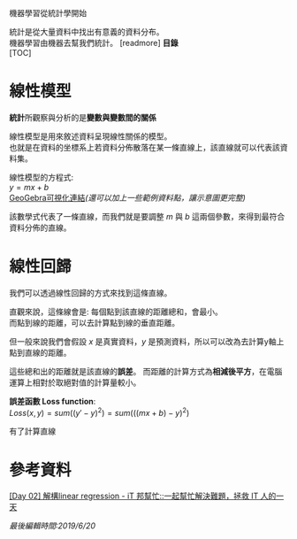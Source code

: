 機器學習從統計學開始

統計是從大量資料中找出有意義的資料分布。  
機器學習由機器去幫我們統計。
[readmore]
**目錄**  
[TOC]
# 線性模型
**統計**所觀察與分析的是**變數與變數間的關係**

線性模型是用來敘述資料呈現線性關係的模型。  
也就是在資料的坐標系上若資料分佈散落在某一條直線上，該直線就可以代表該資料集。

線性模型的方程式:  
$y=mx+b$  
[GeoGebra可視化連結](https://www.geogebra.org/graphing/a762zpwj)*(還可以加上一些範例資料點，讓示意圖更完整)*

該數學式代表了一條直線，而我們就是要調整 $m$ 與 $b$ 這兩個參數，來得到最符合資料分佈的直線。
# 線性回歸
我們可以透過線性回歸的方式來找到這條直線。

直觀來說，這條線會是: 每個點到該直線的距離總和，會最小。  
而點到線的距離，可以去計算點到線的垂直距離。

但一般來說我們會假設 $x$ 是真實資料，$y$ 是預測資料，所以可以改為去計算y軸上點到直線的距離。

這些總和出的距離就是該直線的**誤差**。
而距離的計算方式為**相減後平方**，在電腦運算上相對於取絕對值的計算量較小。

**誤差函數 Loss function**:  
$Loss(x, y) = sum( (y' - y)^2 ) = sum( ( (mx + b) - y)^2 )$

有了計算直線
# 參考資料
[[Day 02] 解構linear regression - iT 邦幫忙::一起幫忙解決難題，拯救 IT 人的一天](https://ithelp.ithome.com.tw/articles/10186338)

*最後編輯時間:2019/6/20*

<!--tags:
-->
<!--stackedit_data:
eyJoaXN0b3J5IjpbLTUwOTQ0MzA2MiwtNDg3MzMwNDg0LDIwMj
EwNzk2MDcsLTcxMDYwMTk1NSwtMTE3NzQ0OTY2MSwxOTM0NDcx
ODYzLC0xNzA2MDA4MDE3LDczMTk2Mjc2OSwxMzI0NDEwNTk1LD
cxODQzNDcxNywxNzQ0MzY0MDkzXX0=
-->